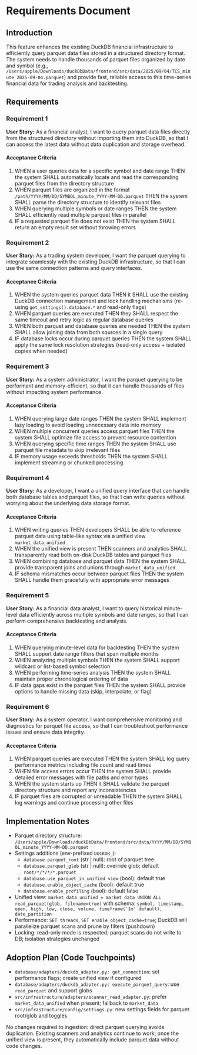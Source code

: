 # Requirements Document

## Introduction

This feature enhances the existing DuckDB financial infrastructure to efficiently query parquet data files stored in a structured directory format. The system needs to handle thousands of parquet files organized by date and symbol (e.g., `/Users/apple/Downloads/duckDbData/frontend/src/data/2025/09/04/TCS_minute_2025-09-04.parquet`) and provide fast, reliable access to this time-series financial data for trading analysis and backtesting.

## Requirements

### Requirement 1

**User Story:** As a financial analyst, I want to query parquet data files directly from the structured directory without importing them into DuckDB, so that I can access the latest data without data duplication and storage overhead.

#### Acceptance Criteria

1. WHEN a user queries data for a specific symbol and date range THEN the system SHALL automatically locate and read the corresponding parquet files from the directory structure
2. WHEN parquet files are organized in the format `/path/YYYY/MM/DD/SYMBOL_minute_YYYY-MM-DD.parquet` THEN the system SHALL parse the directory structure to identify relevant files
3. WHEN querying multiple symbols or date ranges THEN the system SHALL efficiently read multiple parquet files in parallel
4. IF a requested parquet file does not exist THEN the system SHALL return an empty result set without throwing errors

### Requirement 2

**User Story:** As a trading system developer, I want the parquet querying to integrate seamlessly with the existing DuckDB infrastructure, so that I can use the same connection patterns and query interfaces.

#### Acceptance Criteria

1. WHEN the system queries parquet data THEN it SHALL use the existing DuckDB connection management and lock handling mechanisms (re-using `get_settings().database.*` and read-only flags)
2. WHEN parquet queries are executed THEN they SHALL respect the same timeout and retry logic as regular database queries
3. WHEN both parquet and database queries are needed THEN the system SHALL allow joining data from both sources in a single query
4. IF database locks occur during parquet queries THEN the system SHALL apply the same lock resolution strategies (read-only access + isolated copies when needed)

### Requirement 3

**User Story:** As a system administrator, I want the parquet querying to be performant and memory-efficient, so that it can handle thousands of files without impacting system performance.

#### Acceptance Criteria

1. WHEN querying large date ranges THEN the system SHALL implement lazy loading to avoid loading unnecessary data into memory
2. WHEN multiple concurrent queries access parquet files THEN the system SHALL optimize file access to prevent resource contention
3. WHEN querying specific time ranges THEN the system SHALL use parquet file metadata to skip irrelevant files
4. IF memory usage exceeds thresholds THEN the system SHALL implement streaming or chunked processing

### Requirement 4

**User Story:** As a developer, I want a unified query interface that can handle both database tables and parquet files, so that I can write queries without worrying about the underlying data storage format.

#### Acceptance Criteria

1. WHEN writing queries THEN developers SHALL be able to reference parquet data using table-like syntax via a unified view `market_data_unified`
2. WHEN the unified view is present THEN scanners and analytics SHALL transparently read both on-disk DuckDB tables and parquet files
3. WHEN combining database and parquet data THEN the system SHALL provide transparent joins and unions through `market_data_unified`
4. IF schema mismatches occur between parquet files THEN the system SHALL handle them gracefully with appropriate error messages

### Requirement 5

**User Story:** As a financial data analyst, I want to query historical minute-level data efficiently across multiple symbols and date ranges, so that I can perform comprehensive backtesting and analysis.

#### Acceptance Criteria

1. WHEN querying minute-level data for backtesting THEN the system SHALL support date range filters that span multiple months
2. WHEN analyzing multiple symbols THEN the system SHALL support wildcard or list-based symbol selection
3. WHEN performing time-series analysis THEN the system SHALL maintain proper chronological ordering of data
4. IF data gaps exist in the parquet files THEN the system SHALL provide options to handle missing data (skip, interpolate, or flag)

### Requirement 6

**User Story:** As a system operator, I want comprehensive monitoring and diagnostics for parquet file access, so that I can troubleshoot performance issues and ensure data integrity.

#### Acceptance Criteria

1. WHEN parquet queries are executed THEN the system SHALL log query performance metrics including file count and read times
2. WHEN file access errors occur THEN the system SHALL provide detailed error messages with file paths and error types
3. WHEN the system starts up THEN it SHALL validate the parquet directory structure and report any inconsistencies
4. IF parquet files are corrupted or unreadable THEN the system SHALL log warnings and continue processing other files

## Implementation Notes

- Parquet directory structure: `/Users/apple/Downloads/duckDbData/frontend/src/data/YYYY/MM/DD/SYMBOL_minute_YYYY-MM-DD.parquet`
- Settings additions (env-prefixed `DUCKDB_`):
  - `database.parquet_root` (str | null): root of parquet tree
  - `database.parquet_glob` (str | null): override glob; default `root/*/*/*/*.parquet`
  - `database.use_parquet_in_unified_view` (bool): default true
  - `database.enable_object_cache` (bool): default true
  - `database.enable_profiling` (bool): default false
- Unified view: `market_data_unified = market_data UNION ALL read_parquet(glob, filename=true)` with schema: `symbol, timestamp, open, high, low, close, volume, timeframe('1m' default), date_partition`
- Performance: `SET threads`, `SET enable_object_cache=true`; DuckDB will parallelize parquet scans and prune by filters (pushdown)
- Locking: read-only mode is respected; parquet scans do not write to DB; isolation strategies unchanged

## Adoption Plan (Code Touchpoints)

- `database/adapters/duckdb_adapter.py: get_connection`: set performance flags; create unified view if configured
- `database/adapters/duckdb_adapter.py: execute_parquet_query`: use `read_parquet` and support globs
- `src/infrastructure/adapters/scanner_read_adapter.py`: prefer `market_data_unified` when present; fallback to `market_data`
- `src/infrastructure/config/settings.py`: new settings fields for parquet root/glob and toggles

No changes required to ingestion: direct parquet querying avoids duplication. Existing scanners and analytics continue to work; once the unified view is present, they automatically include parquet data without code changes.
